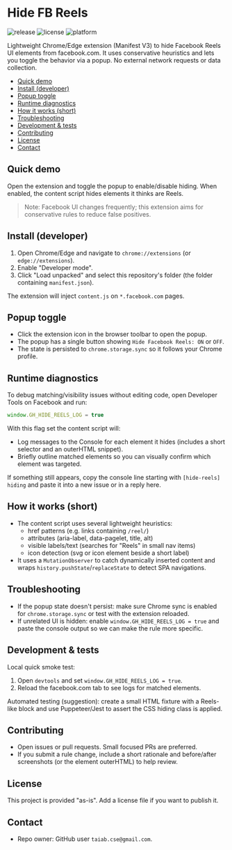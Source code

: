 
# Hide FB Reels

![release](https://img.shields.io/badge/release-v0.1.0-blue.svg) ![license](https://img.shields.io/badge/license-as--is-lightgrey.svg) ![platform](https://img.shields.io/badge/platform-Chrome%20%7C%20Edge-brightgreen)

Lightweight Chrome/Edge extension (Manifest V3) to hide Facebook Reels UI elements from facebook.com. It uses conservative heuristics and lets you toggle the behavior via a popup. No external network requests or data collection.

<!-- toc -->
- [Quick demo](#quick-demo)
- [Install (developer)](#install-developer)
- [Popup toggle](#popup-toggle)
- [Runtime diagnostics](#runtime-diagnostics)
- [How it works (short)](#how-it-works-short)
- [Troubleshooting](#troubleshooting)
- [Development & tests](#development--tests)
- [Contributing](#contributing)
- [License](#license)
- [Contact](#contact)
<!-- tocstop -->

## Quick demo

Open the extension and toggle the popup to enable/disable hiding. When enabled, the content script hides elements it thinks are Reels.

> Note: Facebook UI changes frequently; this extension aims for conservative rules to reduce false positives.

## Install (developer)

1. Open Chrome/Edge and navigate to `chrome://extensions` (or `edge://extensions`).
2. Enable "Developer mode".
3. Click "Load unpacked" and select this repository's folder (the folder containing `manifest.json`).

The extension will inject `content.js` on `*.facebook.com` pages.

## Popup toggle

- Click the extension icon in the browser toolbar to open the popup.
- The popup has a single button showing `Hide Facebook Reels: ON` or `OFF`.
- The state is persisted to `chrome.storage.sync` so it follows your Chrome profile.

## Runtime diagnostics

To debug matching/visibility issues without editing code, open Developer Tools on Facebook and run:

```js
window.GH_HIDE_REELS_LOG = true
```

With this flag set the content script will:

- Log messages to the Console for each element it hides (includes a short selector and an outerHTML snippet).
- Briefly outline matched elements so you can visually confirm which element was targeted.

If something still appears, copy the console line starting with `[hide-reels] hiding` and paste it into a new issue or in a reply here.

## How it works (short)

- The content script uses several lightweight heuristics:
    - href patterns (e.g. links containing `/reel/`)
    - attributes (aria-label, data-pagelet, title, alt)
    - visible labels/text (searches for "Reels" in small nav items)
    - icon detection (svg or icon element beside a short label)
- It uses a `MutationObserver` to catch dynamically inserted content and wraps `history.pushState`/`replaceState` to detect SPA navigations.

## Troubleshooting

- If the popup state doesn't persist: make sure Chrome sync is enabled for `chrome.storage.sync` or test with the extension reloaded.
- If unrelated UI is hidden: enable `window.GH_HIDE_REELS_LOG = true` and paste the console output so we can make the rule more specific.

## Development & tests

Local quick smoke test:

1. Open `devtools` and set `window.GH_HIDE_REELS_LOG = true`.
2. Reload the facebook.com tab to see logs for matched elements.

Automated testing (suggestion): create a small HTML fixture with a Reels-like block and use Puppeteer/Jest to assert the CSS hiding class is applied.

## Contributing

- Open issues or pull requests. Small focused PRs are preferred.
- If you submit a rule change, include a short rationale and before/after screenshots (or the element outerHTML) to help review.

## License

This project is provided "as-is". Add a license file if you want to publish it.

## Contact

- Repo owner: GitHub user `taiab.cse@gmail.com`.

